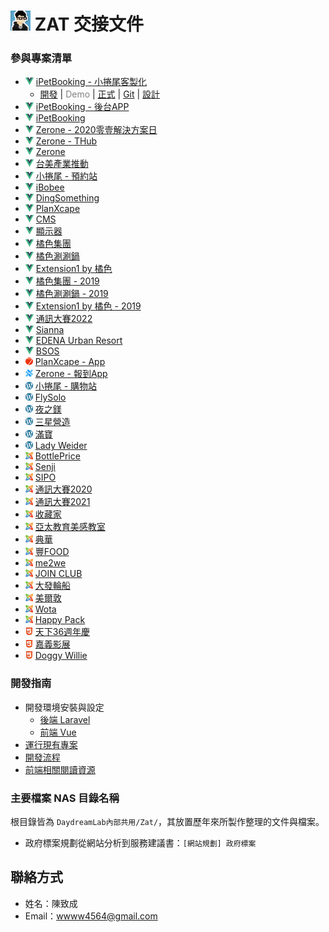 # [![ZAT]][ZAT] ZAT 交接文件

### 參與專案清單
- [![vue]][vue] [iPetBooking - 小捲尾客製化](index.md)
    - [開發](index.md) | <span style="color:grey">Demo</span> | [正式](index.md) | [Git](index.md) | [設計](index.md)
- [![vue]][vue] [iPetBooking - 後台APP](index.md)
- [![vue]][vue] [iPetBooking](index.md)
- [![vue]][vue] [Zerone - 2020零壹解決方案日](index.md)
- [![vue]][vue] [Zerone - THub](index.md)
- [![vue]][vue] [Zerone](index.md)
- [![vue]][vue] [台美產業推動](index.md)
- [![vue]][vue] [小捲尾 - 預約站](index.md)
- [![vue]][vue] [iBobee](index.md)
- [![vue]][vue] [DingSomething](index.md)
- [![vue]][vue] [PlanXcape](index.md)
- [![vue]][vue] [CMS](index.md)
- [![vue]][vue] [顯示器](index.md)
- [![vue]][vue] [橘色集團](index.md)
- [![vue]][vue] [橘色涮涮鍋](index.md)
- [![vue]][vue] [Extension1 by 橘色](index.md)
- [![vue]][vue] [橘色集團 - 2019](index.md)
- [![vue]][vue] [橘色涮涮鍋 - 2019](index.md)
- [![vue]][vue] [Extension1 by 橘色 - 2019](index.md)
- [![vue]][vue] [通訊大賽2022](index.md)
- [![vue]][vue] [Sianna](index.md)
- [![vue]][vue] [EDENA Urban Resort](index.md)
- [![vue]][vue] [BSOS](index.md)
- [![framework7]][framework7] [PlanXcape - App](index.md)
- [![capacitor]][capacitor] [Zerone - 報到App](index.md)
- [![wordpress]][wordpress] [小捲尾 - 購物站](index.md)
- [![wordpress]][wordpress] [FlySolo](index.md)
- [![wordpress]][wordpress] [夜之鎂](index.md)
- [![wordpress]][wordpress] [三星營造](index.md)
- [![wordpress]][wordpress] [滿寶](index.md)
- [![wordpress]][wordpress] [Lady Weider](index.md)
- [![joomla]][joomla] [BottlePrice](index.md)
- [![joomla]][joomla] [Senji](index.md)
- [![joomla]][joomla] [SIPO](index.md)
- [![joomla]][joomla] [通訊大賽2020](index.md)
- [![joomla]][joomla] [通訊大賽2021](index.md)
- [![joomla]][joomla] [收藏家](index.md)
- [![joomla]][joomla] [亞太教育美感教室](index.md)
- [![joomla]][joomla] [典華](index.md)
- [![joomla]][joomla] [豐FOOD](index.md)
- [![joomla]][joomla] [me2we](index.md)
- [![joomla]][joomla] [JOIN CLUB](index.md)
- [![joomla]][joomla] [大發輪船](index.md)
- [![joomla]][joomla] [美爾敦](index.md)
- [![joomla]][joomla] [Wota](index.md)
- [![joomla]][joomla] [Happy Pack](index.md)
- [![HTML5]][HTML5] [天下36週年慶](index.md)
- [![HTML5]][HTML5] [嘉義影展](index.md)
- [![HTML5]][HTML5] [Doggy Willie](index.md)

[ZAT]: assets/image/ZAT.png
[vue]: assets/image/vue.png
[framework7]: assets/image/framework7.png
[capacitor]: assets/image/capacitor.png
[wordpress]: assets/image/wordpress.png
[joomla]: assets/image/joomla.png
[HTML5]: assets/image/HTML5.png

### 開發指南

- 開發環境安裝與設定
    - [後端 Laravel](develop/setup-laravel.md)
    - [前端 Vue](develop/setup-vue.md)
- [運行現有專案](develop/existing-project.md)
- [開發流程](develop/workflow.md)
- [前端相關閱讀資源](develop/frontend.md)

### 主要檔案 NAS 目錄名稱

根目錄皆為 `DaydreamLab內部共用/Zat/`，其放置歷年來所製作整理的文件與檔案。

- 政府標案規劃從網站分析到服務建議書：`[網站規劃] 政府標案`

## 聯絡方式

- 姓名：陳致成
- Email：wwww4564@gmail.com
